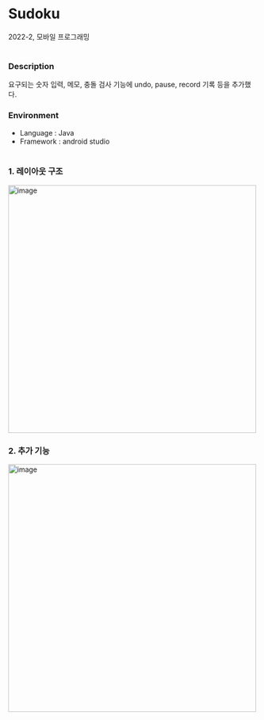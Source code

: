 # Sudoku
2022-2, 모바일 프로그래밍
<br/><br/>

### Description
요구되는 숫자 입력, 메모, 충돌 검사 기능에 undo, pause, record 기록 등을 추가했다.
<br/>

### Environment
- Language : Java
- Framework : android studio
<br/><br/>

### 1. 레이아웃 구조
<img width="500" alt="image" src="https://user-images.githubusercontent.com/90389517/206843108-4d0f9bf9-746c-43b4-9cc5-4e15841e8e0a.png">
<br/>

### 2. 추가 기능
<img width="500" alt="image" src="https://user-images.githubusercontent.com/90389517/206843150-ecf7b35b-42aa-4ed0-a9e3-164f233618ca.png">
